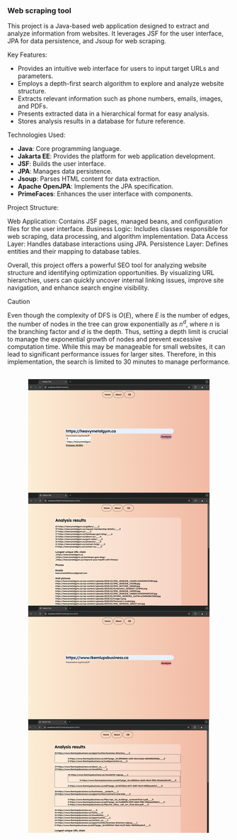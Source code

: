 ### Web scraping tool

This project is a Java-based web application designed to extract and analyze information from websites. It leverages JSF for the user interface, JPA for data persistence, and Jsoup for web scraping.

Key Features:
- Provides an intuitive web interface for users to input target URLs and parameters.
- Employs a depth-first search algorithm to explore and analyze website structure.
- Extracts relevant information such as phone numbers, emails, images, and PDFs.
- Presents extracted data in a hierarchical format for easy analysis.
- Stores analysis results in a database for future reference.

Technologies Used:

- **Java**: Core programming language.
- **Jakarta EE**: Provides the platform for web application development.
- **JSF**: Builds the user interface.
- **JPA**: Manages data persistence.
- **Jsoup**: Parses HTML content for data extraction.
- **Apache OpenJPA**: Implements the JPA specification.
- **PrimeFaces**: Enhances the user interface with components.

Project Structure:

Web Application: Contains JSF pages, managed beans, and configuration files for the user interface.
Business Logic: Includes classes responsible for web scraping, data processing, and algorithm implementation.
Data Access Layer: Handles database interactions using JPA.
Persistence Layer: Defines entities and their mapping to database tables.

Overall, this project offers a powerful SEO tool for analyzing website structure and identifying optimization opportunities. By visualizing URL hierarchies, users can quickly uncover internal linking issues, improve site navigation, and enhance search engine visibility.

>[!CAUTION]
> Even though the complexity of DFS is $O(E)$, where $E$ is the number of edges, the number of nodes in the tree can grow exponentially as $n^d$, where $n$ is the branching factor and $d$ is the depth. Thus, setting a depth limit is crucial to manage the exponential growth of nodes and prevent excessive computation time. While this may be manageable for small websites, it can lead to significant performance issues for larger sites. Therefore, in this implementation, the search is limited to 30 minutes to manage performance.

<br>
<div align="center">
<img src="WebScreenshots.png">
</div>
